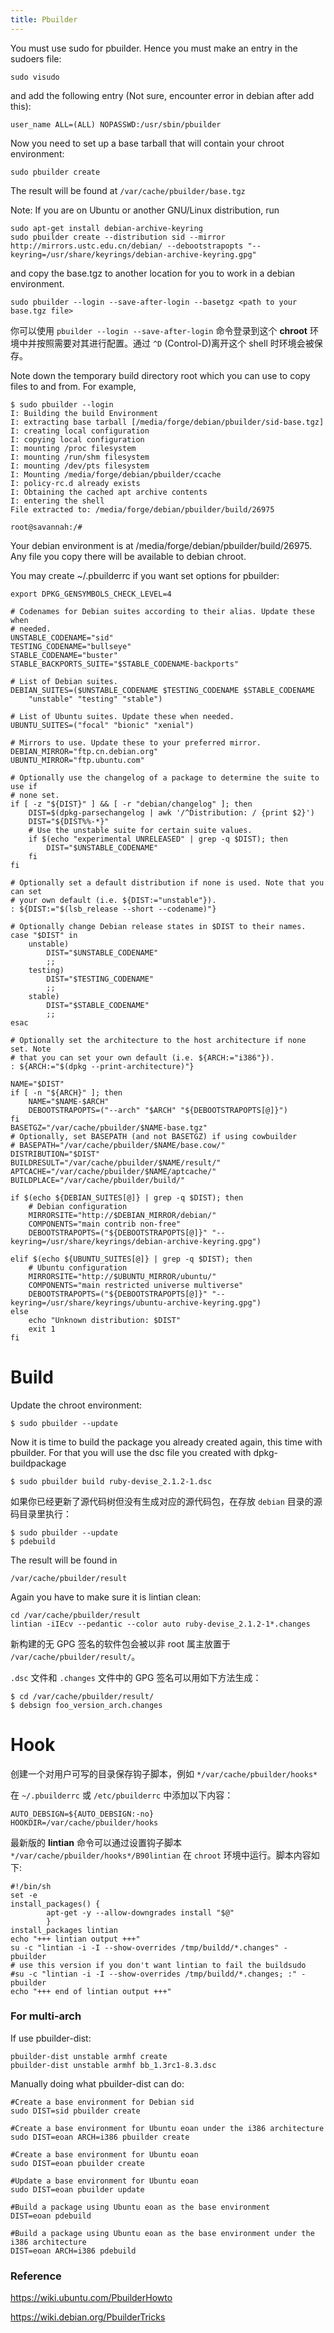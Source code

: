 ```yaml
---
title: Pbuilder
---
```




You must use sudo for pbuilder. Hence you must make an entry in the sudoers file:

```
sudo visudo
```

and add the following entry (Not sure, encounter error in debian after add this): 

```
user_name ALL=(ALL) NOPASSWD:/usr/sbin/pbuilder
```

Now you need to set up a base tarball that will contain your chroot environment: 

```
sudo pbuilder create
```

The result will be found at  `/var/cache/pbuilder/base.tgz`

Note: If you are on Ubuntu or another GNU/Linux distribution, run 

```
sudo apt-get install debian-archive-keyring
sudo pbuilder create --distribution sid --mirror http://mirrors.ustc.edu.cn/debian/ --debootstrapopts "--keyring=/usr/share/keyrings/debian-archive-keyring.gpg"
```

and copy the base.tgz to another location for you to work in a debian environment. 

```
sudo pbuilder --login --save-after-login --basetgz <path to your base.tgz file>
```

 你可以使用 `pbuilder --login --save-after-login` 命令登录到这个 **chroot** 环境中并按照需要对其进行配置。通过 `^D` (Control-D)离开这个 shell 时环境会被保存。 

Note down the temporary build directory root which you can use to copy files to and from. For example,  

```
$ sudo pbuilder --login
I: Building the build Environment
I: extracting base tarball [/media/forge/debian/pbuilder/sid-base.tgz]
I: creating local configuration
I: copying local configuration
I: mounting /proc filesystem
I: mounting /run/shm filesystem
I: mounting /dev/pts filesystem
I: Mounting /media/forge/debian/pbuilder/ccache
I: policy-rc.d already exists
I: Obtaining the cached apt archive contents
I: entering the shell
File extracted to: /media/forge/debian/pbuilder/build/26975

root@savannah:/# 
```

Your  debian environment is at /media/forge/debian/pbuilder/build/26975. Any  file you copy there will be available to debian chroot. 

You  may create ~/.pbuilderrc if you want set options for pbuilder:

```
export DPKG_GENSYMBOLS_CHECK_LEVEL=4

# Codenames for Debian suites according to their alias. Update these when
# needed.
UNSTABLE_CODENAME="sid"
TESTING_CODENAME="bullseye"
STABLE_CODENAME="buster"
STABLE_BACKPORTS_SUITE="$STABLE_CODENAME-backports"

# List of Debian suites.
DEBIAN_SUITES=($UNSTABLE_CODENAME $TESTING_CODENAME $STABLE_CODENAME
    "unstable" "testing" "stable")

# List of Ubuntu suites. Update these when needed.
UBUNTU_SUITES=("focal" "bionic" "xenial")

# Mirrors to use. Update these to your preferred mirror.
DEBIAN_MIRROR="ftp.cn.debian.org"
UBUNTU_MIRROR="ftp.ubuntu.com"

# Optionally use the changelog of a package to determine the suite to use if
# none set.
if [ -z "${DIST}" ] && [ -r "debian/changelog" ]; then
    DIST=$(dpkg-parsechangelog | awk '/^Distribution: / {print $2}')
    DIST="${DIST%%-*}"
    # Use the unstable suite for certain suite values.
    if $(echo "experimental UNRELEASED" | grep -q $DIST); then
        DIST="$UNSTABLE_CODENAME"
    fi
fi

# Optionally set a default distribution if none is used. Note that you can set
# your own default (i.e. ${DIST:="unstable"}).
: ${DIST:="$(lsb_release --short --codename)"}

# Optionally change Debian release states in $DIST to their names.
case "$DIST" in
    unstable)
        DIST="$UNSTABLE_CODENAME"
        ;;
    testing)
        DIST="$TESTING_CODENAME"
        ;;
    stable)
        DIST="$STABLE_CODENAME"
        ;;
esac

# Optionally set the architecture to the host architecture if none set. Note
# that you can set your own default (i.e. ${ARCH:="i386"}).
: ${ARCH:="$(dpkg --print-architecture)"}

NAME="$DIST"
if [ -n "${ARCH}" ]; then
    NAME="$NAME-$ARCH"
    DEBOOTSTRAPOPTS=("--arch" "$ARCH" "${DEBOOTSTRAPOPTS[@]}")
fi
BASETGZ="/var/cache/pbuilder/$NAME-base.tgz"
# Optionally, set BASEPATH (and not BASETGZ) if using cowbuilder
# BASEPATH="/var/cache/pbuilder/$NAME/base.cow/"
DISTRIBUTION="$DIST"
BUILDRESULT="/var/cache/pbuilder/$NAME/result/"
APTCACHE="/var/cache/pbuilder/$NAME/aptcache/"
BUILDPLACE="/var/cache/pbuilder/build/"

if $(echo ${DEBIAN_SUITES[@]} | grep -q $DIST); then
    # Debian configuration
    MIRRORSITE="http://$DEBIAN_MIRROR/debian/"
    COMPONENTS="main contrib non-free"
    DEBOOTSTRAPOPTS=("${DEBOOTSTRAPOPTS[@]}" "--keyring=/usr/share/keyrings/debian-archive-keyring.gpg")

elif $(echo ${UBUNTU_SUITES[@]} | grep -q $DIST); then
    # Ubuntu configuration
    MIRRORSITE="http://$UBUNTU_MIRROR/ubuntu/"
    COMPONENTS="main restricted universe multiverse"
    DEBOOTSTRAPOPTS=("${DEBOOTSTRAPOPTS[@]}" "--keyring=/usr/share/keyrings/ubuntu-archive-keyring.gpg")
else
    echo "Unknown distribution: $DIST"
    exit 1
fi
```

 

# Build

Update the chroot environment:

```
$ sudo pbuilder --update
```

Now it is  time to build the package you already created again, this time with  pbuilder. For that you will use the dsc file you created with  dpkg-buildpackage 

```
$ sudo pbuilder build ruby-devise_2.1.2-1.dsc
```

 如果你已经更新了源代码树但没有生成对应的源代码包，在存放 `debian` 目录的源码目录里执行： 

```
$ sudo pbuilder --update
$ pdebuild
```

The result will be found in  

```
/var/cache/pbuilder/result 
```

Again you have to make sure it is lintian clean: 

```
cd /var/cache/pbuilder/result
lintian -iIEcv --pedantic --color auto ruby-devise_2.1.2-1*.changes
```
 新构建的无 GPG 签名的软件包会被以非 root 属主放置于 `/var/cache/pbuilder/result/`。 

 `.dsc` 文件和 `.changes` 文件中的 GPG 签名可以用如下方法生成： 

```
$ cd /var/cache/pbuilder/result/
$ debsign foo_version_arch.changes
```

# Hook

 创建一个对用户可写的目录保存钩子脚本，例如 `*/var/cache/pbuilder/hooks*` 

 在 `~/.pbuilderrc` 或 `/etc/pbuilderrc` 中添加以下内容： 

```
AUTO_DEBSIGN=${AUTO_DEBSIGN:-no}
HOOKDIR=/var/cache/pbuilder/hooks
```

 最新版的 **lintian** 命令可以通过设置钩子脚本 `*/var/cache/pbuilder/hooks*/B90lintian` 在 `chroot` 环境中运行。脚本内容如下:

```
#!/bin/sh
set -e
install_packages() {
        apt-get -y --allow-downgrades install "$@"
        }
install_packages lintian
echo "+++ lintian output +++"
su -c "lintian -i -I --show-overrides /tmp/buildd/*.changes" - pbuilder
# use this version if you don't want lintian to fail the buildsudo
#su -c "lintian -i -I --show-overrides /tmp/buildd/*.changes; :" - pbuilder
echo "+++ end of lintian output +++"
```



### For multi-arch

If use pbuilder-dist:

```shell
pbuilder-dist unstable armhf create
pbuilder-dist unstable armhf bb_1.3rc1-8.3.dsc
```

Manually doing what pbuilder-dist can do:

```shell
#Create a base environment for Debian sid
sudo DIST=sid pbuilder create

#Create a base environment for Ubuntu eoan under the i386 architecture
sudo DIST=eoan ARCH=i386 pbuilder create

#Create a base environment for Ubuntu eoan
sudo DIST=eoan pbuilder create

#Update a base environment for Ubuntu eoan
sudo DIST=eoan pbuilder update

#Build a package using Ubuntu eoan as the base environment
DIST=eoan pdebuild

#Build a package using Ubuntu eoan as the base environment under the i386 architecture
DIST=eoan ARCH=i386 pdebuild
```



### Reference

https://wiki.ubuntu.com/PbuilderHowto

https://wiki.debian.org/PbuilderTricks